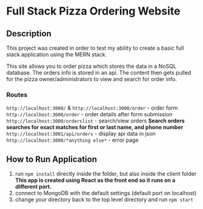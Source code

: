 # Full Stack Pizza Ordering Website

## Description
This project was created in order to test my ability to create a basic full stack application using the MERN stack.

This site allows you to order pizza which stores the data in a NoSQL database.
The orders info is stored in an api. The content then gets pulled for the pizza owner/administrators to view and search for order info.

### Routes

`http://localhost:3000/` & `http://localhost:3000/order` - order form
`http://localhost:3000/order` - order details after form submission
`http://localhost:3000/orderslist` - search/view orders
**Search orders searches for exact matches for first or last name, and phone number**
`http://localhost:3001/api/orders` - display api data in json
`http://localhost:3000/*anything else*` - error page

## How to Run Application
1. run `npm install` directly inside the folder, but also inside the client folder
**This app is created using React as the front end so it runs on a different port.**
2. connect to MongoDB with the default settings (default port on localhost)
3. change your directory back to the top level directory and run `npm start`